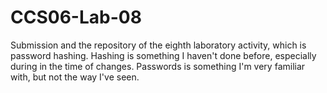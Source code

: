 # CCS06-Lab-08
Submission and the repository of the eighth laboratory activity, which is password hashing. 
Hashing is something I haven't done before, especially during in the time of changes. Passwords is something I'm very familiar with, but not the way I've seen. 
